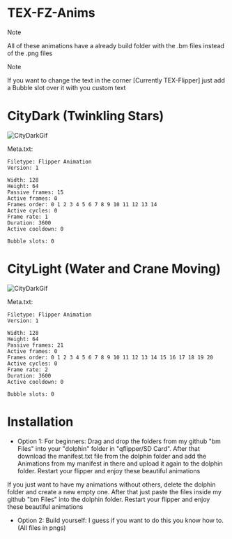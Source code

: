 # TEX-FZ-Anims

> [!Note]
> All of these animations have a already build folder with the .bm files instead of the .png files

> [!Note]
> If you want to change the text in the corner [Currently TEX-Flipper] just add a Bubble slot over it with you custom text

# CityDark (Twinkling Stars)
![CityDarkGif](https://texploder.com/fz/darkUpscale.gif)

Meta.txt:
```
Filetype: Flipper Animation
Version: 1

Width: 128
Height: 64
Passive frames: 15
Active frames: 0
Frames order: 0 1 2 3 4 5 6 7 8 9 10 11 12 13 14
Active cycles: 0
Frame rate: 1
Duration: 3600
Active cooldown: 0

Bubble slots: 0
```

# CityLight (Water and Crane Moving)
![CityDarkGif](https://texploder.com/fz/lightUpscale.gif)

Meta.txt:
```
Filetype: Flipper Animation
Version: 1

Width: 128
Height: 64
Passive frames: 21
Active frames: 0
Frames order: 0 1 2 3 4 5 6 7 8 9 10 11 12 13 14 15 16 17 18 19 20
Active cycles: 0
Frame rate: 2
Duration: 3600
Active cooldown: 0

Bubble slots: 0
```

# Installation
- Option 1: For beginners: Drag and drop the folders from my github "bm Files" into your "dolphin" folder in "qflipper/SD Card". After that download the manifest.txt file from the dolphin folder and add the Animations from my manifest in there and upload it again to the dolphin folder. Restart your flipper and enjoy these beautiful animations

If you just want to have my animations without others, delete the dolphin folder and create a new empty one. After that just paste the files inside my github "bm Files" into the dolphin folder. Restart your flipper and enjoy these beautiful animations

- Option 2: Build yourself: I guess if you want to do this you know how to. (All files in pngs)
